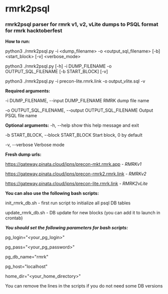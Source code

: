 # rmrk2psql
### rmrk2psql parser for rmrk v1, v2, vLite dumps to PSQL format for rmrk hacktoberfest

**How to run:** 

python3 ./rmrk2psql.py -i <dump_filename> -o <output_sql_filename> [-b] <start_block> [-v] <verbose_mode>

python3 ./rmrk2psql.py [-h] -i DUMP_FILENAME -o OUTPUT_SQL_FILENAME [-b START_BLOCK] [-v]

python3 ./rmrk2psql.py -i precon-lite.rmrk.link -o output_vlite.sql -v

**Required arguments:**

  -i DUMP_FILENAME, --input DUMP_FILENAME
                        RMRK dump file name
                        
  -o OUTPUT_SQL_FILENAME, --output OUTPUT_SQL_FILENAME
                        Output PSQL file name

**Optional arguments:**
  -h, --help            show this help message and exit
  
  -b START_BLOCK, --block START_BLOCK
                        Start block, 0 by default
                        
  -v, --verbose         Verbose mode

**Fresh dump urls:**

https://gateway.pinata.cloud/ipns/precon-mkt.rmrk.app - _RMRKv1_ 

https://gateway.pinata.cloud/ipns/precon-rmrk2.rmrk.link - _RMRKv2_

https://gateway.pinata.cloud/ipns/precon-lite.rmrk.link - _RMRK2vLite_

**You can also use the following bash scripts:**

init_rmrk_db.sh - first run script to initialize all psql DB tables

update_rmrk_db.sh - DB update for new blocks (you can add it to launch in crontab)

***You should set the following parameters for bash scripts:***

pg_login="<your_pg_login>"

pg_pass="<your_pg_password>"

pg_db_name="rmrk"

pg_host="localhost"

home_dir="<your_home_directory>"

You can remove the lines in the scripts if you do not need some DB versions
